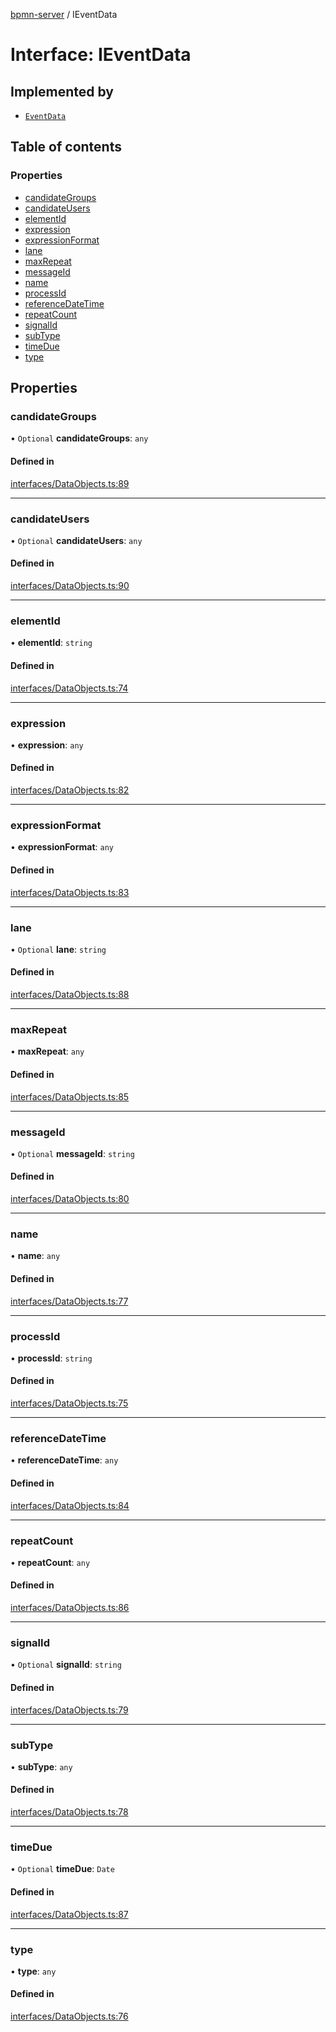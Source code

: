 [bpmn-server](../README.md) / IEventData

# Interface: IEventData

## Implemented by

- [`EventData`](../classes/EventData.md)

## Table of contents

### Properties

- [candidateGroups](IEventData.md#candidategroups)
- [candidateUsers](IEventData.md#candidateusers)
- [elementId](IEventData.md#elementid)
- [expression](IEventData.md#expression)
- [expressionFormat](IEventData.md#expressionformat)
- [lane](IEventData.md#lane)
- [maxRepeat](IEventData.md#maxrepeat)
- [messageId](IEventData.md#messageid)
- [name](IEventData.md#name)
- [processId](IEventData.md#processid)
- [referenceDateTime](IEventData.md#referencedatetime)
- [repeatCount](IEventData.md#repeatcount)
- [signalId](IEventData.md#signalid)
- [subType](IEventData.md#subtype)
- [timeDue](IEventData.md#timedue)
- [type](IEventData.md#type)

## Properties

### candidateGroups

• `Optional` **candidateGroups**: `any`

#### Defined in

[interfaces/DataObjects.ts:89](https://bitbucket.org/ralphhanna/bpmn-server/src/2ac50a51/WebApp/bpmnServer/src/interfaces/DataObjects.ts#lines-89)

___

### candidateUsers

• `Optional` **candidateUsers**: `any`

#### Defined in

[interfaces/DataObjects.ts:90](https://bitbucket.org/ralphhanna/bpmn-server/src/2ac50a51/WebApp/bpmnServer/src/interfaces/DataObjects.ts#lines-90)

___

### elementId

• **elementId**: `string`

#### Defined in

[interfaces/DataObjects.ts:74](https://bitbucket.org/ralphhanna/bpmn-server/src/2ac50a51/WebApp/bpmnServer/src/interfaces/DataObjects.ts#lines-74)

___

### expression

• **expression**: `any`

#### Defined in

[interfaces/DataObjects.ts:82](https://bitbucket.org/ralphhanna/bpmn-server/src/2ac50a51/WebApp/bpmnServer/src/interfaces/DataObjects.ts#lines-82)

___

### expressionFormat

• **expressionFormat**: `any`

#### Defined in

[interfaces/DataObjects.ts:83](https://bitbucket.org/ralphhanna/bpmn-server/src/2ac50a51/WebApp/bpmnServer/src/interfaces/DataObjects.ts#lines-83)

___

### lane

• `Optional` **lane**: `string`

#### Defined in

[interfaces/DataObjects.ts:88](https://bitbucket.org/ralphhanna/bpmn-server/src/2ac50a51/WebApp/bpmnServer/src/interfaces/DataObjects.ts#lines-88)

___

### maxRepeat

• **maxRepeat**: `any`

#### Defined in

[interfaces/DataObjects.ts:85](https://bitbucket.org/ralphhanna/bpmn-server/src/2ac50a51/WebApp/bpmnServer/src/interfaces/DataObjects.ts#lines-85)

___

### messageId

• `Optional` **messageId**: `string`

#### Defined in

[interfaces/DataObjects.ts:80](https://bitbucket.org/ralphhanna/bpmn-server/src/2ac50a51/WebApp/bpmnServer/src/interfaces/DataObjects.ts#lines-80)

___

### name

• **name**: `any`

#### Defined in

[interfaces/DataObjects.ts:77](https://bitbucket.org/ralphhanna/bpmn-server/src/2ac50a51/WebApp/bpmnServer/src/interfaces/DataObjects.ts#lines-77)

___

### processId

• **processId**: `string`

#### Defined in

[interfaces/DataObjects.ts:75](https://bitbucket.org/ralphhanna/bpmn-server/src/2ac50a51/WebApp/bpmnServer/src/interfaces/DataObjects.ts#lines-75)

___

### referenceDateTime

• **referenceDateTime**: `any`

#### Defined in

[interfaces/DataObjects.ts:84](https://bitbucket.org/ralphhanna/bpmn-server/src/2ac50a51/WebApp/bpmnServer/src/interfaces/DataObjects.ts#lines-84)

___

### repeatCount

• **repeatCount**: `any`

#### Defined in

[interfaces/DataObjects.ts:86](https://bitbucket.org/ralphhanna/bpmn-server/src/2ac50a51/WebApp/bpmnServer/src/interfaces/DataObjects.ts#lines-86)

___

### signalId

• `Optional` **signalId**: `string`

#### Defined in

[interfaces/DataObjects.ts:79](https://bitbucket.org/ralphhanna/bpmn-server/src/2ac50a51/WebApp/bpmnServer/src/interfaces/DataObjects.ts#lines-79)

___

### subType

• **subType**: `any`

#### Defined in

[interfaces/DataObjects.ts:78](https://bitbucket.org/ralphhanna/bpmn-server/src/2ac50a51/WebApp/bpmnServer/src/interfaces/DataObjects.ts#lines-78)

___

### timeDue

• `Optional` **timeDue**: `Date`

#### Defined in

[interfaces/DataObjects.ts:87](https://bitbucket.org/ralphhanna/bpmn-server/src/2ac50a51/WebApp/bpmnServer/src/interfaces/DataObjects.ts#lines-87)

___

### type

• **type**: `any`

#### Defined in

[interfaces/DataObjects.ts:76](https://bitbucket.org/ralphhanna/bpmn-server/src/2ac50a51/WebApp/bpmnServer/src/interfaces/DataObjects.ts#lines-76)
